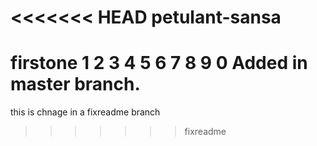 <<<<<<< HEAD
petulant-sansa
==============

firstone
1
2
3
4
5
6
7
8
9
0 Added in master branch.
=======
this is chnage in a fixreadme branch
>>>>>>> fixreadme
